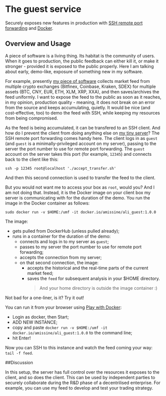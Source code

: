 # The guest service

Securely exposes new features in production with [SSH remote port forwarding](https://www.ssh.com/ssh/tunneling/example) and [Docker](https://www.docker.com/). 

## Overview and Usage

A piece of software is a living thing. Its habitat is the community of users. When it goes to production, the public feedback can either kill it, or make it stronger - provided it is  exposed to the public properly. Here I am talking about early, demo-like, exposure of something new in my software.

For example, presently [my piece of software](https://docs.google.com/document/d/11oG00Nvn6vcFC2AemFmSkZNp0trEFrUHxL0IrkGR45c/ "the ALI project") collects market feed from multiple crypto exchanges (Bitfinex, Coinbase, Kraken, SDEX) for multiple assets (BTC, CNY, EUR, ETH, XLM, XRP, XXA), and then saves/archives the feed uniformly. I want to expose the feed to the public as soon as it reaches, in my opinion, production quality - meaning, it does not break on an error from the source and keeps accumulating, quietly. It would be nice (and cost-effective, too) to demo the feed with SSH, while keeping my resources from being compromised.

As the feed is being accumulated, it can be transfered to an SSH client. And how do I prevent the client from doing anything else on [my tiny server](https://drive.google.com/file/d/1tiVi1AVFkxgE-5RaiBIqzkmofzAcwlb9/view?usp=sharing "Raspberry Pi 4B")? The SSH remote port forwarding comes handy here. The client logs in as `guest` (and `guest` is a minimally-privileged account on my server), passing to the server the port number to use for remote port forwarding. The `guest` account on the server takes this port (for example, `12345`) and connects back to the client like this:

```
ssh -p 12345 root@localhost './accept_transfer.sh'
```

And then this second connection is used to transfer the feed to the client.

But you would not want me to access your box as `root`, would you? And I am not doing that. Instead, it is the Docker image on your client box my server is communicating with for the duration of the demo. You run the image in the Docker container as follows:

```
sudo docker run -v $HOME:/umf -it docker.io/amissine/ali_guest:1.0.0
```

The image:
- gets pulled from DockerHub (unless pulled already);
- runs in a container for the duration of the demo:
  - connects and logs in to my server as `guest`;
  - passes to my server the port number to use for remote port forwarding;
  - accepts the connection from my server;
  - on that second connection, the image:
    - accepts the historical and the real-time parts of the current market feed;
    - saves the `feed` for subsequent analysis in your $HOME directory.
      > And your home directory is outside the image container :)

Not bad for a one-liner, is it? Try it out!

You can run it from your browser using [Play with Docker](https://labs.play-with-docker.com/):
- Login as docker, then Start;
- ADD NEW INSTANCE;
- copy and paste `docker run -v $HOME:/umf -it docker.io/amissine/ali_guest:1.0.0` to the command line;
- hit Enter!

Now you can SSH to this instance and watch the feed coming your way: `tail -f feed`.

##Discussion

In this setup, the server has full control over the resources it exposes to the client, and so does the client. This can be used by independent parties to securely collaborate during the R&D phase of a decentrilised enterprise. For example, you can use my feed to develop and test your trading strategy.
